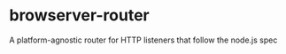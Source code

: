 browserver-router
=================

A platform-agnostic router for HTTP listeners that follow the node.js spec